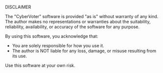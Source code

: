 DISCLAIMER

The "CyberVoter" software is provided "as is" without warranty of any kind. The author makes no representations or warranties about the suitability, reliability, availability, or accuracy of the software for any purpose.

By using this software, you acknowledge that:
- You are solely responsible for how you use it.
- The author is NOT liable for any loss, damage, or misuse resulting from its use.

Use this software at your own risk.
